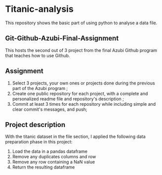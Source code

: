 # Titanic-analysis
This repository shows the basic part of using python to analyse a data file.

## Git-Github-Azubi-Final-Assignment
This hosts the second out of 3 project from the final Azubi Github program that teaches how to use Github.

## Assignment
1. Select 3 projects, your own ones or projects done during the previous part of the Azubi program ;
2. Create one public repository for each project, with a complete and personalized readme file and repository's description ;
3. Commit at least 3 times for each repository while including simple and clear commit's messages, and push;

## Project description
With the titanic dataset in the file section, I applied the following data preparation phase in this project:
1. Load the data in a pandas dataframe
2. Remove any duplicates columns and row
3. Remove any row containing a NaN value
4. Return the resulting dataframe
